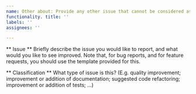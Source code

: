 ```yaml
---
name: Other about: Provide any other issue that cannot be considered as bug report or a request for adding new
functionality. title: ''
labels: ''
assignees: ''

---
```


** Issue **
Briefly describe the issue you would like to report, and what would you like to see improved. Note that, for bug
reports, and for feature requests, you should use the template provided for this.

** Classification **
What type of issue is this? (E.g. quality improvement; improvement or addition of documentation; suggested code
refactoring; improvement or addition of tests; ...)

